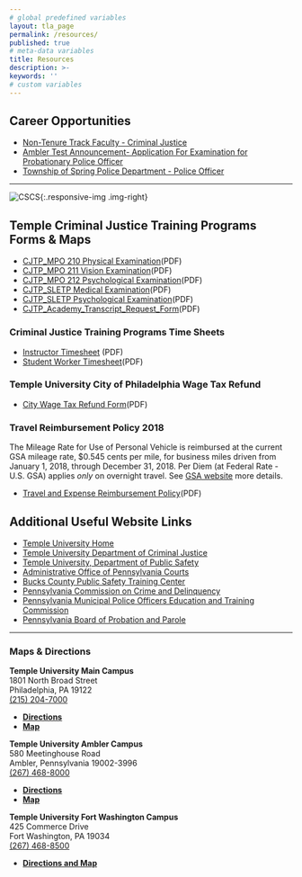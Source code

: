 ```yaml
---
# global predefined variables
layout: tla_page
permalink: /resources/
published: true
# meta-data variables
title: Resources
description: >-
keywords: ''
# custom variables
---
```

## Career Opportunities 
- [Non-Tenure Track Faculty - Criminal Justice](https://apply.interfolio.com/63162)
- [Ambler Test Announcement- Application For Examination for Probationary
Police Officer](https://liberalarts.temple.edu/sites/liberalarts/files/Ambler%20Test%20Announcement.pdf)
- [Township of Spring Police Department - Police Officer](https://liberalarts.temple.edu/sites/liberalarts/files/SpringPolice.pdf)

___

![CSCS]({{site.baseurl}}/media/logo-academy.png){:.responsive-img .img-right}
## Temple Criminal Justice Training Programs Forms & Maps

- [CJTP_MPO 210 Physical Examination](https://liberalarts.temple.edu/sites/liberalarts/files/MPO%20210%20Physical%20Examination.pdf)(PDF)
- [CJTP_MPO 211 Vision Examination](https://liberalarts.temple.edu/sites/liberalarts/files/MPO%20211%20Vision%20Examination.pdf)(PDF)
- [CJTP_MPO 212 Psychological Examination](https://liberalarts.temple.edu/sites/liberalarts/files/MPO%20212%20Psychological%20Examination.pdf)(PDF)
- [CJTP_SLETP Medical Examination](https://liberalarts.temple.edu/sites/liberalarts/files/SLETP%20Medical%20Forms.pdf)(PDF)
- [CJTP_SLETP Psychological Examination](https://liberalarts.temple.edu/sites/liberalarts/files/SLETP%20Psychological%20Form.pdf)(PDF)
- [CJTP_Academy_Transcript_Request_Form](https://liberalarts.temple.edu/sites/liberalarts/files/CJTP%20Academy%20Transcript%20Request%20Form%20Fillable.pdf)(PDF)

### Criminal Justice Training Programs Time Sheets
- [Instructor Timesheet](https://liberalarts.temple.edu/sites/liberalarts/files/Instructor%20Timesheet.pdf) (PDF)
- [Student Worker Timesheet](https://liberalarts.temple.edu/sites/liberalarts/files/Student%20Worker%20Timesheet.pdf)(PDF)

### Temple University City of Philadelphia Wage Tax Refund
- [City Wage Tax Refund Form](https://liberalarts.temple.edu/sites/liberalarts/files/CityWageTaxRefund.pdf)(PDF)

### Travel Reimbursement Policy 2018
The Mileage Rate for Use of Personal Vehicle is reimbursed at the current GSA mileage rate, $0.545 cents per mile, for business miles driven from January 1, 2018, through December 31, 2018. Per Diem (at Federal Rate - U.S. GSA) applies *only* on overnight travel. See [GSA website](https://www.gsa.gov/travel/plan-book/per-diem-rates) more details.
- [Travel and Expense Reimbursement Policy](https://liberalarts.temple.edu/sites/liberalarts/files/Travel%20and%20Expense%20Reimbursement%20Policy.pdf)(PDF)

## Additional Useful Website Links
- [Temple University Home](http://www.temple.edu/)
- [Temple University Department of Criminal Justice](https://www.cla.temple.edu/criminal-justice/)  
- [Temple University, Department of Public Safety](http://www.temple.edu/safety/)
- [Administrative Office of Pennsylvania Courts](http://www.pacourts.us/judicial-administration/)
- [Bucks County Public Safety Training Center](http://www.buckscounty.org/government/EmergencyServices/PublicSafety)
- [Pennsylvania Commission on Crime and Delinquency](http://www.pccd.state.pa.us/)
- [Pennsylvania Municipal Police Officers Education and Training Commission](http://www.mpoetc.state.pa.us/)
- [Pennsylvania Board of Probation and Parole](http://www.pbpp.pa.gov/Pages/default.aspx)
 
___

### Maps & Directions

**Temple University Main Campus**<br>
1801 North Broad Street<br> 
Philadelphia, PA 19122<br> 
[(215) 204-7000](tel:2152047000)<br>
- **[Directions](http://www.temple.edu/maps/index.htm)**
- **[Map](http://www.temple.edu/maps/documents/TUMain_map.pdf)**

**Temple University Ambler Campus**<br>
580 Meetinghouse Road<br>
Ambler, Pennsylvania 19002-3996<br>
[(267) 468-8000](tel:2674688000)<br>
- **[Directions](http://www.temple.edu/ambler/about/directions.htm)**
- **[Map](http://www.temple.edu/maps/documents/TUAmbler_map.pdf)**

**Temple University Fort Washington Campus**<br> 
425 Commerce Drive<br>
Fort Washington, PA 19034<br>
[(267) 468-8500](tel:2674688500)<br>
- **[Directions and Map](https://liberalarts.temple.edu/sites/liberalarts/files/map_TU_Fort_Washington.pdf)**
